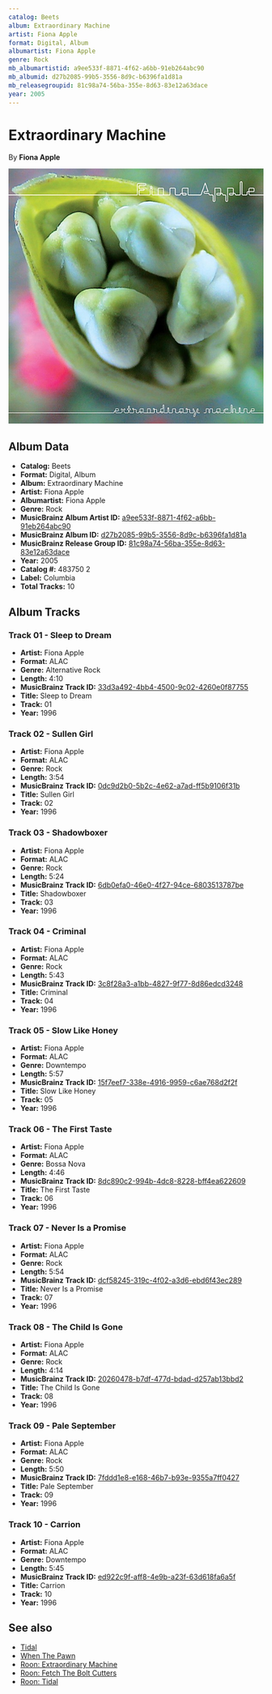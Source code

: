 ```yaml
---
catalog: Beets
album: Extraordinary Machine
artist: Fiona Apple
format: Digital, Album
albumartist: Fiona Apple
genre: Rock
mb_albumartistid: a9ee533f-8871-4f62-a6bb-91eb264abc90
mb_albumid: d27b2085-99b5-3556-8d9c-b6396fa1d81a
mb_releasegroupid: 81c98a74-56ba-355e-8d63-83e12a63dace
year: 2005
---
```


# Extraordinary Machine

By **Fiona Apple**

![](../../assets/beetscovers/Fiona_Apple-Extraordinary_Machine.jpg)

## Album Data

- **Catalog:** Beets
- **Format:** Digital, Album
- **Album:** Extraordinary Machine
- **Artist:** Fiona Apple
- **Albumartist:** Fiona Apple
- **Genre:** Rock
- **MusicBrainz Album Artist ID:** [a9ee533f-8871-4f62-a6bb-91eb264abc90](https://musicbrainz.org/artist/a9ee533f-8871-4f62-a6bb-91eb264abc90)
- **MusicBrainz Album ID:** [d27b2085-99b5-3556-8d9c-b6396fa1d81a](https://musicbrainz.org/release/d27b2085-99b5-3556-8d9c-b6396fa1d81a)
- **MusicBrainz Release Group ID:** [81c98a74-56ba-355e-8d63-83e12a63dace](https://musicbrainz.org/release-group/81c98a74-56ba-355e-8d63-83e12a63dace)
- **Year:** 2005
- **Catalog #:** 483750 2
- **Label:** Columbia
- **Total Tracks:** 10

## Album Tracks

### Track 01 - Sleep to Dream

- **Artist:** Fiona Apple
- **Format:** ALAC
- **Genre:** Alternative Rock
- **Length:** 4:10
- **MusicBrainz Track ID:** [33d3a492-4bb4-4500-9c02-4260e0f87755](https://musicbrainz.org/recording/33d3a492-4bb4-4500-9c02-4260e0f87755)
- **Title:** Sleep to Dream
- **Track:** 01
- **Year:** 1996

### Track 02 - Sullen Girl

- **Artist:** Fiona Apple
- **Format:** ALAC
- **Genre:** Rock
- **Length:** 3:54
- **MusicBrainz Track ID:** [0dc9d2b0-5b2c-4e62-a7ad-ff5b9106f31b](https://musicbrainz.org/recording/0dc9d2b0-5b2c-4e62-a7ad-ff5b9106f31b)
- **Title:** Sullen Girl
- **Track:** 02
- **Year:** 1996

### Track 03 - Shadowboxer

- **Artist:** Fiona Apple
- **Format:** ALAC
- **Genre:** Rock
- **Length:** 5:24
- **MusicBrainz Track ID:** [6db0efa0-46e0-4f27-94ce-6803513787be](https://musicbrainz.org/recording/6db0efa0-46e0-4f27-94ce-6803513787be)
- **Title:** Shadowboxer
- **Track:** 03
- **Year:** 1996

### Track 04 - Criminal

- **Artist:** Fiona Apple
- **Format:** ALAC
- **Genre:** Rock
- **Length:** 5:43
- **MusicBrainz Track ID:** [3c8f28a3-a1bb-4827-9f77-8d86edcd3248](https://musicbrainz.org/recording/3c8f28a3-a1bb-4827-9f77-8d86edcd3248)
- **Title:** Criminal
- **Track:** 04
- **Year:** 1996

### Track 05 - Slow Like Honey

- **Artist:** Fiona Apple
- **Format:** ALAC
- **Genre:** Downtempo
- **Length:** 5:57
- **MusicBrainz Track ID:** [15f7eef7-338e-4916-9959-c6ae768d2f2f](https://musicbrainz.org/recording/15f7eef7-338e-4916-9959-c6ae768d2f2f)
- **Title:** Slow Like Honey
- **Track:** 05
- **Year:** 1996

### Track 06 - The First Taste

- **Artist:** Fiona Apple
- **Format:** ALAC
- **Genre:** Bossa Nova
- **Length:** 4:46
- **MusicBrainz Track ID:** [8dc890c2-994b-4dc8-8228-bff4ea622609](https://musicbrainz.org/recording/8dc890c2-994b-4dc8-8228-bff4ea622609)
- **Title:** The First Taste
- **Track:** 06
- **Year:** 1996

### Track 07 - Never Is a Promise

- **Artist:** Fiona Apple
- **Format:** ALAC
- **Genre:** Rock
- **Length:** 5:54
- **MusicBrainz Track ID:** [dcf58245-319c-4f02-a3d6-ebd6f43ec289](https://musicbrainz.org/recording/dcf58245-319c-4f02-a3d6-ebd6f43ec289)
- **Title:** Never Is a Promise
- **Track:** 07
- **Year:** 1996

### Track 08 - The Child Is Gone

- **Artist:** Fiona Apple
- **Format:** ALAC
- **Genre:** Rock
- **Length:** 4:14
- **MusicBrainz Track ID:** [20260478-b7df-477d-bdad-d257ab13bbd2](https://musicbrainz.org/recording/20260478-b7df-477d-bdad-d257ab13bbd2)
- **Title:** The Child Is Gone
- **Track:** 08
- **Year:** 1996

### Track 09 - Pale September

- **Artist:** Fiona Apple
- **Format:** ALAC
- **Genre:** Rock
- **Length:** 5:50
- **MusicBrainz Track ID:** [7fddd1e8-e168-46b7-b93e-9355a7ff0427](https://musicbrainz.org/recording/7fddd1e8-e168-46b7-b93e-9355a7ff0427)
- **Title:** Pale September
- **Track:** 09
- **Year:** 1996

### Track 10 - Carrion

- **Artist:** Fiona Apple
- **Format:** ALAC
- **Genre:** Downtempo
- **Length:** 5:45
- **MusicBrainz Track ID:** [ed922c9f-aff8-4e9b-a23f-63d618fa6a5f](https://musicbrainz.org/recording/ed922c9f-aff8-4e9b-a23f-63d618fa6a5f)
- **Title:** Carrion
- **Track:** 10
- **Year:** 1996


## See also

- [Tidal](Tidal.md)
- [When The Pawn](When_The_Pawn.md)
- [Roon: Extraordinary Machine](../../Roon/Fiona_Apple/Extraordinary_Machine.md)
- [Roon: Fetch The Bolt Cutters](../../Roon/Fiona_Apple/Fetch_The_Bolt_Cutters.md)
- [Roon: Tidal](../../Roon/Fiona_Apple/Tidal.md)
